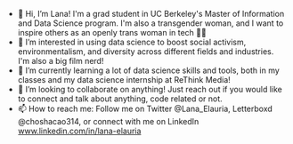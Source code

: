 - 👋 Hi, I’m Lana! I'm a grad student in UC Berkeley's Master of Information and Data Science program. I'm also a transgender woman, and I want to inspire others as an openly trans woman in tech :transgender_flag:
- 👀 I’m interested in using data science to boost social activism, environmentalism, and diversity across different fields and industries. I'm also a big film nerd!
- 🌱 I’m currently learning a lot of data science skills and tools, both in my classes and my data science internship at ReThink Media!
- 💞️ I’m looking to collaborate on anything! Just reach out if you would like to connect and talk about anything, code related or not.
- 📫 How to reach me: Follow me on Twitter @Lana_Elauria, Letterboxd @choshacao314, or connect with me on LinkedIn www.linkedin.com/in/lana-elauria

<!---
lana-e/lana-e is a ✨ special ✨ repository because its `README.md` (this file) appears on your GitHub profile.
You can click the Preview link to take a look at your changes.
--->
